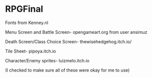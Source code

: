 # RPGFinal

Fonts from Kenney.nl

Menu Screen and Battle Screen- opengameart.org from user ansimuz

Death Screen/Class Choice Screen- thewisehedgehog.itch.io/

Tile Sheet- pipoya.itch.io

Character/Enemy sprites- luizmelo.itch.io

(I checked to make sure all of these were okay for me to use)
